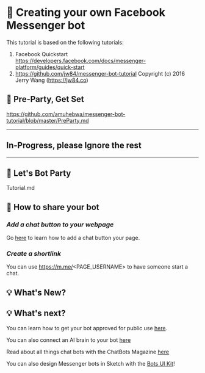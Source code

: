 # 🤖 Creating your own Facebook Messenger bot

This tutorial is based on the following tutorials:

1. Facebook Quickstart https://developers.facebook.com/docs/messenger-platform/guides/quick-start
2. https://github.com/jw84/messenger-bot-tutorial Copyright (c) 2016 Jerry Wang (https://jw84.co)

## 🙌 Pre-Party, Get Set

https://github.com/amuhebwa/messenger-bot-tutorial/blob/master/PreParty.md

----------------------------------------------
## In-Progress, please Ignore the rest
----------------------------------------------

## 🙌  Let's Bot Party 
Tutorial.md

## 📡 How to share your bot

### *Add a chat button to your webpage*

Go [here](https://developers.facebook.com/docs/messenger-platform/plugin-reference) to learn how to add a chat button your page.

### *Create a shortlink*

You can use https://m.me/<PAGE_USERNAME> to have someone start a chat.

## 💡 What's New?


## 💡 What's next?

You can learn how to get your bot approved for public use [here](https://developers.facebook.com/docs/messenger-platform/app-review).

You can also connect an AI brain to your bot [here](https://wit.ai)

Read about all things chat bots with the ChatBots Magazine [here](https://medium.com/chat-bots)

You can also design Messenger bots in Sketch with the [Bots UI Kit](https://bots.mockuuups.com)!

